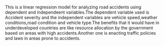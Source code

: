 This is a linear regression model for analyzing road accidents using dependent and independeent variables.The dependent variable used is Accident severity and the independent variables are vehicle speed,weather conditions,road condition and vehicle type.The benefits that it would have in underdeveloped countries are like resource allocation by the government based on areas with high accidents.Another one is enacting traffic policies and laws in areas prone to accidents.
